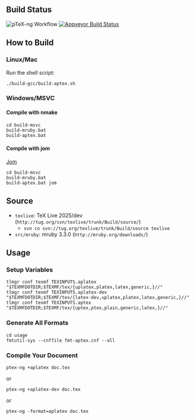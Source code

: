
## Build Status

![pTeX-ng Workflow](https://github.com/clerkma/ptex-ng/actions/workflows/build-bin.yml/badge.svg)
[![Appveyor Build Status](https://ci.appveyor.com/api/projects/status/github/clerkma/ptex-ng?branch=master&svg=true)](https://ci.appveyor.com/project/clerkma/ptex-ng)

## How to Build
### Linux/Mac

Run the shell script:

    ./build-gcc/build-aptex.sh

### Windows/MSVC

#### Compile with nmake

    cd build-msvc
    build-mruby.bat
    build-aptex.bat

#### Compile with jom

[Jom](https://wiki.qt.io/Jom)

    cd build-msvc
    build-mruby.bat
    build-aptex.bat jom

## Source

* `texlive`: TeX Live 2025/dev (`http://tug.org/svn/texlive/trunk/Build/source/`)
  * `svn co svn://tug.org/texlive/trunk/Build/source texlive`
* `src/mruby`: mruby 3.3.0 (`http://mruby.org/downloads/`)

## Usage

### Setup Variables

```
tlmgr conf texmf TEXINPUTS.aplatex "$TEXMFDOTDIR;$TEXMF/tex/{uplatex,platex,latex,generic,}//"
tlmgr conf texmf TEXINPUTS.aplatex-dev "$TEXMFDOTDIR;$TEXMF/tex/{latex-dev,uplatex,platex,latex,generic,}//"
tlmgr conf texmf TEXINPUTS.aptex "$TEXMFDOTDIR;$TEXMF/tex/{uptex,ptex,plain,generic,latex,}//"
```

### Generate All Formats

```
cd usage
fmtutil-sys --cnffile fmt-aptex.cnf --all
```

### Compile Your Document

```
ptex-ng +aplatex doc.tex
```
or
```
ptex-ng +aplatex-dev doc.tex
```
or
```
ptex-ng -format=aplatex doc.tex
```
